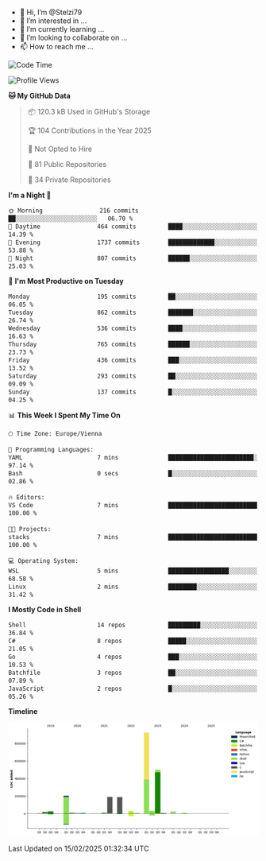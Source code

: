 - 👋 Hi, I’m @Stelzi79
- 👀 I’m interested in ...
- 🌱 I’m currently learning ...
- 💞️ I’m looking to collaborate on ...
- 📫 How to reach me ...

<!--START_SECTION:waka-->
![Code Time](http://img.shields.io/badge/Code%20Time-1%2C118%20hrs%2017%20mins-blue)

![Profile Views](http://img.shields.io/badge/Profile%20Views-1-blue)

**🐱 My GitHub Data** 

> 📦 120.3 kB Used in GitHub's Storage 
 > 
> 🏆 104 Contributions in the Year 2025
 > 
> 🚫 Not Opted to Hire
 > 
> 📜 81 Public Repositories 
 > 
> 🔑 34 Private Repositories 
 > 
**I'm a Night 🦉** 

```text
🌞 Morning                216 commits         ██░░░░░░░░░░░░░░░░░░░░░░░   06.70 % 
🌆 Daytime                464 commits         ████░░░░░░░░░░░░░░░░░░░░░   14.39 % 
🌃 Evening                1737 commits        █████████████░░░░░░░░░░░░   53.88 % 
🌙 Night                  807 commits         ██████░░░░░░░░░░░░░░░░░░░   25.03 % 
```
📅 **I'm Most Productive on Tuesday** 

```text
Monday                   195 commits         ██░░░░░░░░░░░░░░░░░░░░░░░   06.05 % 
Tuesday                  862 commits         ███████░░░░░░░░░░░░░░░░░░   26.74 % 
Wednesday                536 commits         ████░░░░░░░░░░░░░░░░░░░░░   16.63 % 
Thursday                 765 commits         ██████░░░░░░░░░░░░░░░░░░░   23.73 % 
Friday                   436 commits         ███░░░░░░░░░░░░░░░░░░░░░░   13.52 % 
Saturday                 293 commits         ██░░░░░░░░░░░░░░░░░░░░░░░   09.09 % 
Sunday                   137 commits         █░░░░░░░░░░░░░░░░░░░░░░░░   04.25 % 
```


📊 **This Week I Spent My Time On** 

```text
🕑︎ Time Zone: Europe/Vienna

💬 Programming Languages: 
YAML                     7 mins              ████████████████████████░   97.14 % 
Bash                     0 secs              █░░░░░░░░░░░░░░░░░░░░░░░░   02.86 % 

🔥 Editors: 
VS Code                  7 mins              █████████████████████████   100.00 % 

🐱‍💻 Projects: 
stacks                   7 mins              █████████████████████████   100.00 % 

💻 Operating System: 
WSL                      5 mins              █████████████████░░░░░░░░   68.58 % 
Linux                    2 mins              ████████░░░░░░░░░░░░░░░░░   31.42 % 
```

**I Mostly Code in Shell** 

```text
Shell                    14 repos            █████████░░░░░░░░░░░░░░░░   36.84 % 
C#                       8 repos             █████░░░░░░░░░░░░░░░░░░░░   21.05 % 
Go                       4 repos             ███░░░░░░░░░░░░░░░░░░░░░░   10.53 % 
Batchfile                3 repos             ██░░░░░░░░░░░░░░░░░░░░░░░   07.89 % 
JavaScript               2 repos             █░░░░░░░░░░░░░░░░░░░░░░░░   05.26 % 
```



**Timeline**

![Lines of Code chart](https://raw.githubusercontent.com/Stelzi79/Stelzi79/main/assets/bar_graph.png)


 Last Updated on 15/02/2025 01:32:34 UTC
<!--END_SECTION:waka-->

<!---
Stelzi79/Stelzi79 is a ✨ special ✨ repository because its `README.md` (this file) appears on your GitHub profile.
You can click the Preview link to take a look at your changes.
--->
